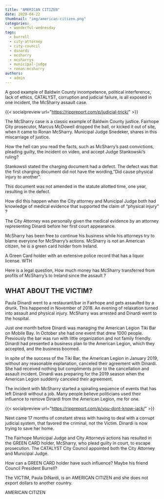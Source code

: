 ```yaml
---
title: "AMERICAN CITIZEN"
date: 2020-04-22
thumbnail: "img/american-citizen.png"
categories: 
  - wonderful-wednesday
tags: 
  - burrell
  - city-attorney
  - city-council
  - dinardi
  - mcsharry
  - mcsharrys
  - municipal-judge
  - ronan-mcsharry
authors: 
  - admin
---
```


A good example of Baldwin County incompetence, political interference, lack of ethics, CATALYST, corruption and judicial failure, is all exposed in one incident, the McSharry assault case.

{{< socialpreview url="https://rippreport.com/p/judicial-trick/" >}}

The McSharry case is a classic example of Baldwin County justice. Fairhope City prosecutor, Marcus McDowell dropped the ball, or kicked it out of site, when it came to Ronan McSharry. Municipal Judge Snedeker, shares in this miscarriage of justice.

How the hell can you read the facts, such as McSharry’s past convictions, pleading guilty, the incident on video, and accept Judge Stankowski’s ruling?

Stankowsli stated the charging document had a defect. The defect was that the first charging document did not have the wording,”Did cause physical injury to another”.

This document was not amended in the statute allotted time, one year, resulting in the defect.

How did this happen when the City attorney and Municipal Judge both had knowledge of medical evidence that supported the claim of “physical injury” ?

The City Attorney was personally given the medical evidence by an attorney representing Dinardi before her first court appearance.

McSharry has been free to continue his business while his attorneys try to blame everyone for McSharry’s actions. McSharry is not an American citizen, he is a green card holder from Ireland.

A Green Card holder with an extensive police record that has a liquor license. WTH

Here is a legal question, How much money has McSharry transferred from profits of McSharry’s to Ireland since the assault ?

## WHAT ABOUT THE VICTIM?

Paula Dinardi went to a restaurant/bar in Fairhope and gets assaulted by a drunk. This happened in November of 2018. An evening of relaxation turned into assault and physical injury. McSharry was arrested and Dinardi went to the hospital.

Just one month before Dinardi was managing the American Legion Tiki Bar on Mobile Bay. In October she had one event that drew 1000 people. Previously the bar was run with little organization and not family friendly. Dinardi had presented a business plan to the American Legion, which they accepted, and the business boomed.

In spite of the success of the Tiki Bar, the American Legion in January 2019, without any reasonable explanation, canceled their agreement with Dinardi. She had received nothing but compliments prior to the cancellation and assault incident. Dinardi was preparing for the 2019 season when the American Legion suddenly canceled their agreement.

The incident with McSharry started a spiraling sequence of events that has left Dinardi without a job. Many people believe politicians used their influence to remove Dinardi from the American Legion, me for one.

{{< socialpreview url="https://rippreport.com/p/you-dont-know-jack/" >}}

Next came 17 months of constant stress with having to deal with a corrupt judicial system, that favored the criminal, not the Victim. Dinardi is now trying to save her home.

The Fairhope Municipal Judge and City Attorneys actions has resulted in the GREEN CARD holder, McSharry, who plead guilty in court, to escape prosecution. The CATALYST City Council appointed both the City Attorney and Municipal Judge.

How can a GREEN CARD holder have such influence? Maybe his friend Council President Burrell?

The VICTIM, Paula DiNardi, is an AMERICAN CITIZEN and she does not export dollars to another country.

AMERICAN CITIZEN
